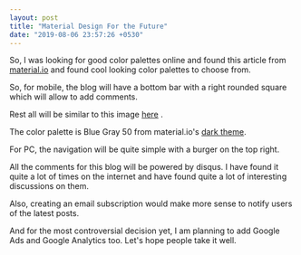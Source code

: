 ```yaml
---
layout: post
title: "Material Design For the Future"
date: "2019-08-06 23:57:26 +0530"
---
```


So, I was looking for good color palettes online and found
this article from [material.io](https://material.io) and found cool
looking color palettes to choose from.

So, for mobile, the blog will have a bottom bar with a right rounded
square which will allow to add comments.

Rest all will be similar to this image [here](https://storage.googleapis.com/spec-host/mio-staging%2Fmio-design%2F1563837804615%2Fassets%2F1MNcDnSDUfF30L2jqzYQEj4hLzDnMe2xP%2Fdarktheme-elevationdiagram.png)
.

The color palette is Blue Gray 50 from material.io's [dark theme](https://material.io/design/color/the-color-system.html#tools-for-picking-colors).

For PC, the navigation will be quite simple with a burger on the top
right.

All the comments for this blog will be powered by disqus. I have found
it quite a lot of times on the internet and have found quite a lot of
interesting discussions on them.

Also, creating an email subscription would make more sense to notify
users of the latest posts.

And for the most controversial decision yet, I am planning to add
Google Ads and Google Analytics too. Let's hope people take it well.

